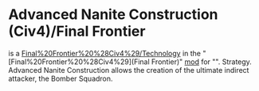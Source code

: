 # Advanced Nanite Construction (Civ4)/Final Frontier

 is a [Final%20Frontier%20%28Civ4%29/Technology](technology) in the "[Final%20Frontier%20%28Civ4%29](Final Frontier)" [mod](mod) for "".
Strategy.
Advanced Nanite Construction allows the creation of the ultimate indirect attacker, the Bomber Squadron.